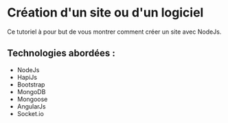 # Cr&eacute;ation d'un site ou d'un logiciel

Ce tutoriel &agrave; pour but de vous montrer comment cr&eacute;er un site avec NodeJs.

## Technologies abord&eacute;es :
* NodeJs
* HapiJs
* Bootstrap
* MongoDB
* Mongoose
* AngularJs
* Socket.io
